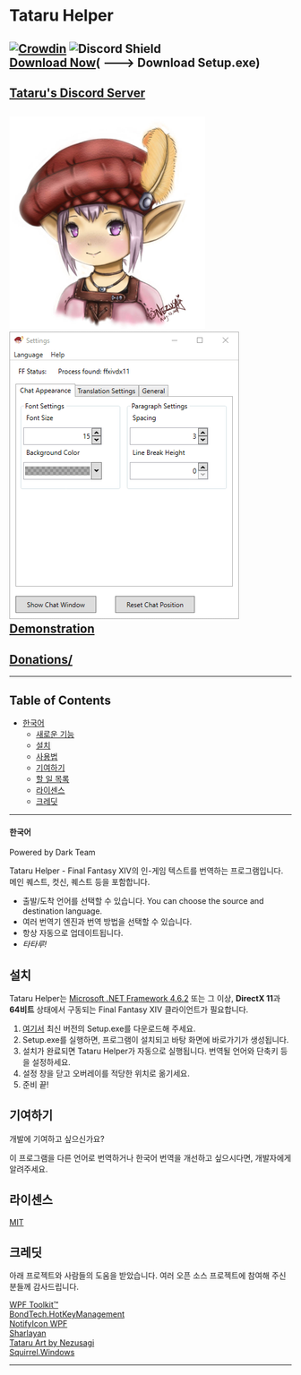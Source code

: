 # Tataru Helper
[![Crowdin](https://badges.crowdin.net/tataru-helper/localized.svg)](https://crowdin.com/project/tataru-helper)  ![Discord Shield](https://discordapp.com/api/guilds/592039000538349569/widget.png?style=shield)  
[Download Now](https://github.com/NightlyRevenger/TataruHelper/releases/latest)( ---> Download Setup.exe)  
-
[Tataru's Discord Server](https://discord.gg/bSrpbd9)  
-
![TataruHead](./Tataru_img.png) ![LiveAction](./LiveAction.gif)  
[Demonstration](https://youtu.be/7HiQXzmkQuw)
-  
[Donations/](https://github.com/NightlyRevenger/TataruHelper/blob/master/README.md#support)
-
---
## Table of Contents 
 * [한국어](#한국어)
   * [새로운 기능](#새로운-기능)
   * [설치](#설치)
   * [사용법](#사용법)
   * [기여하기](#기여하기)
   * [할 일 목록](#할-일-목록)
   * [라이센스](#라이센스)
   * [크레딧](#크레딧)
---

 #### 한국어

 Powered by Dark Team

 Tataru Helper - Final Fantasy XIV의 인-게임 텍스트를 번역하는 프로그램입니다. 메인 퀘스트, 컷신, 퀘스트 등을 포함합니다.

   - 출발/도착 언어를 선택할 수 있습니다. You can choose the source and destination language.
  - 여러 번역기 엔진과 번역 방법을 선택할 수 있습니다.
  - 항상 자동으로 업데이트됩니다.
  - *타타루!*


 ## 설치

 Tataru Helper는
[Microsoft .NET Framework 4.6.2](https://www.microsoft.com/net/download/dotnet-framework-runtime) 또는 그 이상,
**DirectX 11**과 **64비트** 상태에서 구동되는 Final Fantasy XIV 클라이언트가 필요합니다.

 1. [여기서](https://github.com/NightlyRevenger/TataruHelper/releases/latest) 최신 버전의 Setup.exe를 다운로드해 주세요.
2. Setup.exe를 실행하면, 프로그램이 설치되고 바탕 화면에 바로가기가 생성됩니다.
3. 설치가 완료되면 Tataru Helper가 자동으로 실행됩니다. 번역될 언어와 단축키 등을 설정하세요.
4. 설정 창을 닫고 오버레이를 적당한 위치로 옮기세요.
4. 준비 끝!


 ## 기여하기
 
 개발에 기여하고 싶으신가요?

 이 프로그램을 다른 언어로 번역하거나 한국어 번역을 개선하고 싶으시다면, 개발자에게 알려주세요.


 ## 라이센스

 [MIT](/LICENSE)

 ## 크레딧

 아래 프로젝트와 사람들의 도움을 받았습니다. 여러 오픈 소스 프로젝트에 참여해 주신 분들께 감사드립니다.

 [WPF Toolkit™](https://github.com/xceedsoftware/wpftoolkit)  
[BondTech.HotKeyManagement](https://github.com/bondtech/HotKey-Manager-for-WinForm-and-WPF-Apps)  
[NotifyIcon WPF](https://bitbucket.org/hardcodet/notifyicon-wpf/)  
[Sharlayan](https://github.com/FFXIVAPP/sharlayan)  
[Tataru Art by Nezusagi](https://www.deviantart.com/nezusagi)  
[Squirrel.Windows](https://github.com/Squirrel/Squirrel.Windows)

 ---
